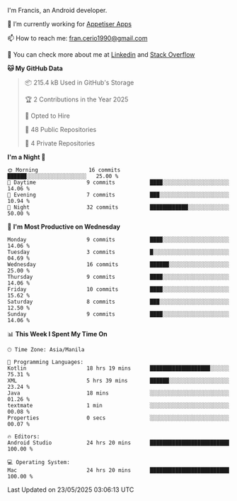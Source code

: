 
I'm Francis, an Android developer.

🔭 I’m currently working for [Appetiser Apps](http://appetiser.com.au)

📫 How to reach me: fran.cerio1990@gmail.com

👀 You can check more about me at [Linkedin](https://www.linkedin.com/in/francerio/) and [Stack Overflow](https://stackoverflow.com/users/1614267/fran-ceriu)



<!--START_SECTION:waka-->
**🐱 My GitHub Data** 

> 📦 215.4 kB Used in GitHub's Storage 
 > 
> 🏆 2 Contributions in the Year 2025
 > 
> 💼 Opted to Hire
 > 
> 📜 48 Public Repositories 
 > 
> 🔑 4 Private Repositories 
 > 
**I'm a Night 🦉** 

```text
🌞 Morning                16 commits          ██████░░░░░░░░░░░░░░░░░░░   25.00 % 
🌆 Daytime                9 commits           ████░░░░░░░░░░░░░░░░░░░░░   14.06 % 
🌃 Evening                7 commits           ███░░░░░░░░░░░░░░░░░░░░░░   10.94 % 
🌙 Night                  32 commits          ████████████░░░░░░░░░░░░░   50.00 % 
```
📅 **I'm Most Productive on Wednesday** 

```text
Monday                   9 commits           ████░░░░░░░░░░░░░░░░░░░░░   14.06 % 
Tuesday                  3 commits           █░░░░░░░░░░░░░░░░░░░░░░░░   04.69 % 
Wednesday                16 commits          ██████░░░░░░░░░░░░░░░░░░░   25.00 % 
Thursday                 9 commits           ████░░░░░░░░░░░░░░░░░░░░░   14.06 % 
Friday                   10 commits          ████░░░░░░░░░░░░░░░░░░░░░   15.62 % 
Saturday                 8 commits           ███░░░░░░░░░░░░░░░░░░░░░░   12.50 % 
Sunday                   9 commits           ████░░░░░░░░░░░░░░░░░░░░░   14.06 % 
```


📊 **This Week I Spent My Time On** 

```text
🕑︎ Time Zone: Asia/Manila

💬 Programming Languages: 
Kotlin                   18 hrs 19 mins      ███████████████████░░░░░░   75.31 % 
XML                      5 hrs 39 mins       ██████░░░░░░░░░░░░░░░░░░░   23.24 % 
Java                     18 mins             ░░░░░░░░░░░░░░░░░░░░░░░░░   01.26 % 
textmate                 1 min               ░░░░░░░░░░░░░░░░░░░░░░░░░   00.08 % 
Properties               0 secs              ░░░░░░░░░░░░░░░░░░░░░░░░░   00.07 % 

🔥 Editors: 
Android Studio           24 hrs 20 mins      █████████████████████████   100.00 % 

💻 Operating System: 
Mac                      24 hrs 20 mins      █████████████████████████   100.00 % 
```


 Last Updated on 23/05/2025 03:06:13 UTC
<!--END_SECTION:waka-->
